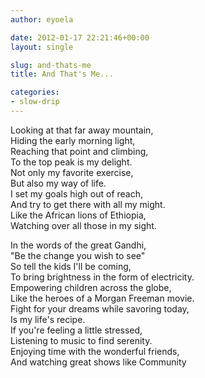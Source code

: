 ```yaml
---
author: eyoela

date: 2012-01-17 22:21:46+00:00
layout: single

slug: and-thats-me
title: And That's Me...

categories:
- slow-drip
---
```


Looking at that far away mountain,   
Hiding the early morning light,   
Reaching that point and climbing,   
To the top peak is my delight.   
Not only my favorite exercise,   
But also my way of life.   
I set my goals high out of reach,   
And try to get there with all my might.   
Like the African lions of Ethiopia,   
Watching over all those in my sight.   

In the words of the great Gandhi,   
"Be the change you wish to see"   
So tell the kids I'll be coming,   
To bring brightness in the form of electricity.   
Empowering children across the globe,   
Like the heroes of a Morgan Freeman movie.   
Fight for your dreams while savoring today,   
Is my life's recipe.   
If you're feeling a little stressed,   
Listening to music to find serenity.   
Enjoying time with the wonderful friends,   
And watching great shows like Community   
